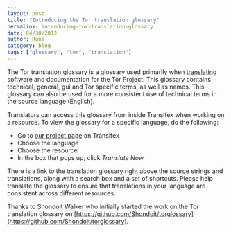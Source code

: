 ```yaml
---
layout: post
title: "Introducing the Tor translation glossary"
permalink: introducing-tor-translation-glossary
date: 04/30/2012
author: Runa
category: blog
tags: ["glossary", "tor", "translation"]
---
```


The Tor translation glossary is a glossary used primarily when [translating](https://www.transifex.net/projects/p/torproject/) software and documentation for the Tor Project. This glossary contains technical, general, gui and Tor specific terms, as well as names. This glossary can also be used for a more consistent use of technical terms in the source language (English).

Translators can access this glossary from inside Transifex when working on a resource. To view the glossary for a specific language, do the following:

- Go to [our project page](https://www.transifex.net/projects/p/torproject/) on Transifex
- Choose the language
- Choose the resource
- In the box that pops up, click _Translate Now_

There is a link to the translation glossary right above the source strings and translations, along with a search box and a set of shortcuts. Please help translate the glossary to ensure that translations in your language are consistent across different resources.

Thanks to Shondoit Walker who initially started the work on the Tor translation glossary on [https://github.com/Shondoit/torglossary](https://github.com/Shondoit/torglossary).

